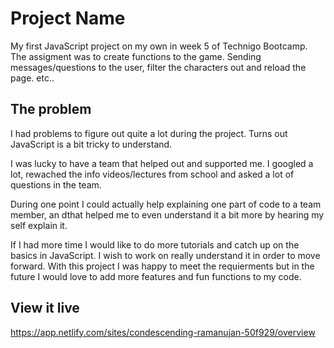 # Project Name
My first JavaScript project on my own in week 5 of Technigo Bootcamp.
The assigment was to create functions to the game. Sending messages/questions to the user, filter the characters out and reload the page. etc.. 


## The problem

I had problems to figure out quite a lot during the project. Turns out JavaScript is a bit tricky to understand. 

I was lucky to have a team that helped out and supported me. I googled a lot, rewached the info videos/lectures from school and asked a lot of questions in the team. 

During one point I could actually help explaining one part of code to a team member, an dthat helped me to even understand it a bit more by hearing my self explain it.

If I had more time I would like to do more tutorials and catch up on the basics in JavaScript. I wish to work on really understand it in order to move forward. 
With this project I was happy to meet the requierments but in the future I would love to add more features and fun functions to my code. 

## View it live

https://app.netlify.com/sites/condescending-ramanujan-50f929/overview
